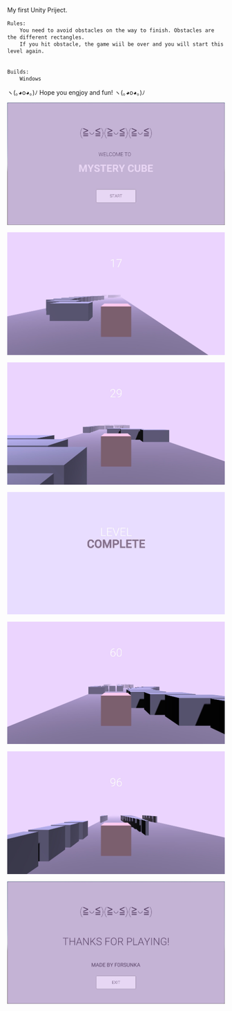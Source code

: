 My first Unity Priject.


	Rules:
		You need to avoid obstacles on the way to finish. Obstacles are the different rectangles.
		If you hit obstacle, the game wiil be over and you will start this level again.


	Builds:
		Windows


ヽ(｡◕o◕｡)ﾉ Hope you engjoy and fun! ヽ(｡◕o◕｡)ﾉ


![](https://github.com/f0rsunka/MysteryCube/raw/master/Screenshots/Screenshot_0.jpg)

![](https://github.com/f0rsunka/MysteryCube/raw/master/Screenshots/Screenshot_1.jpg)

![](https://github.com/f0rsunka/MysteryCube/raw/master/Screenshots/Screenshot_2.jpg)

![](https://github.com/f0rsunka/MysteryCube/raw/master/Screenshots/Screenshot_3.jpg)

![](https://github.com/f0rsunka/MysteryCube/raw/master/Screenshots/Screenshot_4.jpg)

![](https://github.com/f0rsunka/MysteryCube/raw/master/Screenshots/Screenshot_5.jpg)

![](https://github.com/f0rsunka/MysteryCube/raw/master/Screenshots/Screenshot_6.jpg)
